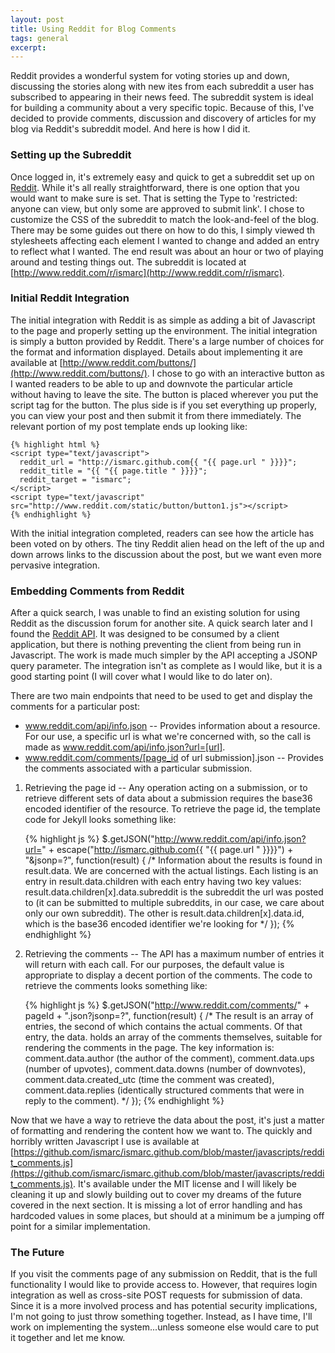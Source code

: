 ```yaml
---
layout: post
title: Using Reddit for Blog Comments
tags: general
excerpt: 
---
```

Reddit provides a wonderful system for voting stories up and down,
discussing the stories along with new ites from each subreddit a user
has subscribed to appearing in their news feed.  The subreddit system
is ideal for building a community about a very specific topic.
Because of this, I've decided to provide comments, discussion and
discovery of articles for my blog via Reddit's subreddit model.  And
here is how I did it.

### Setting up the Subreddit ###
Once logged in, it's extremely easy and quick to get a subreddit set
up on [Reddit](http://www.reddit.com).  While it's all really
straightforward, there is one option that you would want to make sure
is set.  That is setting the Type to 'restricted: anyone can view, but
only some are approved to submit link'.  I chose to customize the CSS
of the subreddit to match the look-and-feel of the blog.  There may be
some guides out there on how to do this, I simply viewed th
stylesheets affecting each element I wanted to change and added an
entry to reflect what I wanted.  The end result was about an hour or
two of playing around and testing things out.  The subreddit is
located at
[http://www.reddit.com/r/ismarc](http://www.reddit.com/r/ismarc).

### Initial Reddit Integration ###
The initial integration with Reddit is as simple as adding a bit of
Javascript to the page and properly setting up the environment.  The
initial integration is simply a button provided by Reddit.  There's a
large number of choices for the format and information displayed.
Details about implementing it are available at
[http://www.reddit.com/buttons/](http://www.reddit.com/buttons/).  I
chose to go with an interactive button as I wanted readers to be able
to up and downvote the particular article without having to leave the
site.  The button is placed wherever you put the script tag for the
button.  The plus side is if you set everything up properly, you can
view your post and then submit it from there immediately.  The
relevant portion of my  post template ends up looking like:

    {% highlight html %}
    <script type="text/javascript">
      reddit_url = "http://ismarc.github.com{{ "{{ page.url " }}}}";
      reddit_title = "{{ "{{ page.title " }}}}";
      reddit_target = "ismarc";
    </script>
    <script type="text/javascript" src="http://www.reddit.com/static/button/button1.js"></script>
    {% endhighlight %}

With the initial integration completed, readers can see how the
article has been voted on by others.  The tiny Reddit alien head on
the left of the up and down arrows links to the discussion about the
post, but we want even more pervasive integration.

### Embedding Comments from Reddit ###
After a quick search, I was unable to find an existing solution for
using Reddit as the discussion forum for another site.  A quick search
later and I found the
[Reddit API](https://github.com/reddit/reddit/wiki/API).  It was
designed to be consumed by a client application, but there is nothing
preventing the client from being run in Javascript.  The work is made
much simpler by the API accepting a JSONP query parameter.  The
integration isn't as complete as I would like, but it is a good
starting point (I will cover what I would like to do later on).

There are two main endpoints that need to be used to get and display
the comments for a particular post:

* www.reddit.com/api/info.json -- Provides information about a
  resource.  For our use, a specific url is what we're concerned with,
  so the call is made as www.reddit.com/api/info.json?url=[url].
* www.reddit.com/comments/[page_id of url submission].json -- Provides
  the comments associated with a particular submission.
  
1. Retrieving the page id -- Any operation acting on a submission, or
to retrieve different sets of data about a submission requires the
base36 encoded identifier of the resource.  To retrieve the page id,
the template code for Jekyll looks something like:

      {% highlight js %}
      $.getJSON("http://www.reddit.com/api/info.json?url=" +
          escape("http://ismarc.github.com{{ "{{ page.url " }}}}") + "&jsonp=?",
                 function(result) {
                 /*
                    Information about the results is found in result.data.  We are
                    concerned with the actual listings.  Each listing is an entry in
                    result.data.children with each entry having two key values:
                    result.data.children[x].data.subreddit is the subreddit the url was
                    posted to (it can be submitted to multiple subreddits, in our case,
                    we care about only our own subreddit).  The other is
                    result.data.children[x].data.id, which is the base36 encoded
                    identifier we're looking for
        */
      });
      {% endhighlight %}

2. Retrieving the comments -- The API has a maximum number of entries
it will return with each call.  For our purposes, the default value is
appropriate to display a decent portion of the comments.  The code to
retrieve the comments looks something like:

      {% highlight js %}
      $.getJSON("http://www.reddit.com/comments/" + pageId +
          ".json?jsonp=?",
                function(result) {
                    /*
                       The result is an array of entries, the second of which contains the
                       actual comments.  Of that entry, the data. holds an array of the
                       comments themselves, suitable for rendering the comments in the page.
                       The key information is: comment.data.author (the author of the
                       comment), comment.data.ups (number of upvotes), comment.data.downs
                       (number of downvotes), comment.data.created_utc (time the comment was
                       created), comment.data.replies (identically structured comments that
                       were in reply to the comment).
                     */
                });
      {% endhighlight %}

Now that we have a way to retrieve the data about the post, it's just
a matter of formatting and rendering the content how we want to.  The
quickly and horribly written Javascript I use is available at
[https://github.com/ismarc/ismarc.github.com/blob/master/javascripts/reddit_comments.js](https://github.com/ismarc/ismarc.github.com/blob/master/javascripts/reddit_comments.js).
It's available under the MIT license and I will likely be cleaning it
up and slowly building out to cover my dreams of the future covered in
the next section.  It is missing a lot of error handling and has
hardcoded values in some places, but should at a minimum be a jumping
off point for a similar implementation.

### The Future ###
If you visit the comments page of any submission on Reddit, that is
the full functionality I would like to provide access to.  However,
that requires login integration as well as cross-site POST requests
for submission of data.  Since it is a more involved process and has
potential security implications, I'm not going to just throw something
together.  Instead, as I have time, I'll work on implementing the
system...unless someone else would care to put it together and let me
know.
